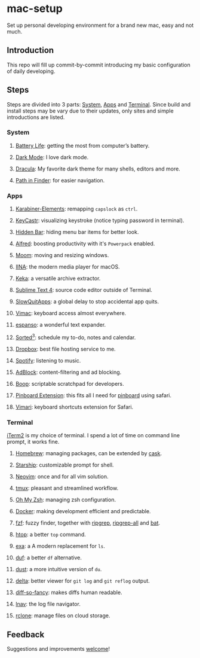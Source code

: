 
# mac-setup

Set up personal developing environment for a brand new mac, easy and not much.

## Introduction

This repo will fill up commit-by-commit introducing my basic configuration of
daily developing.

## Steps

Steps are divided into 3 parts: [System](#System), [Apps](#Apps) and
[Terminal](#Terminal). Since build and install steps may be vary due to their
updates, only sites and simple introductions are listed.

### System

 1. [Battery Life](https://support.apple.com/en-us/HT204054): getting the most
        from computer’s battery.

 2. [Dark Mode](https://support.apple.com/en-us/HT208976): I love dark mode.

 3. [Dracula](https://draculatheme.com): My favorite dark theme for many shells,
        editors and more.

 4. [Path in Finder](https://www.techjunkie.com/show-path-finder-title-bar/):
        for easier navigation.

### Apps

 1. [Karabiner-Elements](https://karabiner-elements.pqrs.org): remapping
        `capslock` as `ctrl`.

 2. [KeyCastr](https://github.com/keycastr/keycastr): visualizing keystroke
        (notice typing password in terminal).

 3. [Hidden Bar](https://github.com/dwarvesf/hidden): hiding menu bar items for
        better look.

 4. [Alfred](https://www.alfredapp.com): boosting productivity with it's
        `Powerpack` enabled.

 5. [Moom](https://manytricks.com/moom/): moving and resizing windows.

 6. [IINA](https://iina.io): the modern media player for macOS.

 7. [Keka](https://www.keka.io): a versatile archive extractor.

 8. [Sublime Text 4](https://www.sublimetext.com): source code editor outside
         of Terminal.

 9. [SlowQuitApps](https://github.com/dteoh/SlowQuitApps): a global delay to
        stop accidental app quits.

 10. [Vimac](https://vimacapp.com): keyboard access almost everywhere.

 11. [espanso](https://espanso.org): a wonderful text expander.

 12. [Sorted<sup>3</sup>](https://www.sortedapp.com): schedule my to-do, notes
         and calendar.

 13. [Dropbox](https://www.dropbox.com): best file hosting service to me.

 14. [Spotify](https://www.spotify.com): listening to music.

 15. [AdBlock](https://apps.apple.com/us/app/adblock-for-mobile/id1036484810):
        content-filtering and ad blocking.

 16. [Boop](https://boop.okat.best): scriptable scratchpad for developers.

 17. [Pinboard Extension](https://apps.apple.com/us/app/pinboard-browser-extension/id1552590875?mt=12):
        this fits all I need for [pinboard](https://pinboard.in) using safari.
 18. [Vimari](https://github.com/televator-apps/vimari): keyboard shortcuts
        extension for Safari.



### Terminal

[iTerm2](https://iterm2.com) is my choice of terminal. I spend a lot of time
on command line prompt, it works fine.

 1. [Homebrew](https://brew.sh): managing packages, can be extended by
        [cask](https://formulae.brew.sh/cask/).

 2. [Starship](https://github.com/starship/starship): customizable prompt for shell.

 3. [Neovim](https://neovim.io): once and for all vim solution.

 4. [tmux](https://github.com/tmux/tmux): pleasant and streamlined workflow.

 5. [Oh My Zsh](https://github.com/ohmyzsh/ohmyzsh): managing zsh configuration.

 6. [Docker](https://github.com/ohmyzsh/ohmyzsh): making development efficient
        and predictable.

 7. [fzf](https://github.com/junegunn/fzf): fuzzy finder, together with
        [ripgrep](https://github.com/BurntSushi/ripgrep),
        [ripgrep-all](https://github.com/phiresky/ripgrep-all)
        and [bat](https://github.com/sharkdp/bat).

 8. [htop](https://github.com/hishamhm/htop): a better `top` command.

 9. [exa](https://github.com/ogham/exa): a A modern replacement for `ls`.

 10. [duf](https://github.com/muesli/duf): a better `df` alternative.

 11. [dust](https://github.com/bootandy/dust): a more intuitive version of `du`.

 12. [delta](https://github.com/dandavison/delta): better viewer for `git log`
        and `git reflog` output.

 13. [diff-so-fancy](https://github.com/so-fancy/diff-so-fancy): makes diffs
        human readable.

 14. [lnav](https://github.com/tstack/lnav): the log file navigator.

 15. [rclone](https://github.com/rclone/rclone): manage files on cloud storage.

## Feedback

Suggestions and improvements [welcome](https://github.com/kxdc/mac-setup/issues)!

